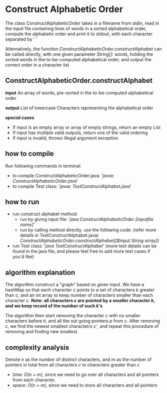 # Construct Alphabetic Order
The class ConstructAlphabeticOrder takes in a filename from stdin, 
read in the input file containing lines of words in a sorted alphabetical order,
compute the alphabetic order and print it to stdout, with each character separated by ' '

Alternatively, the function *ConstructAlphabeticOrder.constructAlphabet* can be called directly, 
with one given parameter *String[]: words*, holding the sorted words in the to-be-computed alphabetical order,
and output the correct order in a character list

## ConstructAlphabeticOrder.constructAlphabet
**input**
An array of words, pre-sorted in the to-be-computed alphabetical order

**output**
List of lowercase Characters representing the alphabetical order

**special cases**
 - If input is an empty array or array of empty strings, return an empty List
 - If input has multiple valid outputs, return one of the valid ordering
 - If input is invalid, throws illegal argument exception

## how to compile
Run following commands in terminal:
 - to compile ConstructAlphabeticOrder.java: '*javac ConstructAlphabeticOrder.java*'
 - to compile Test class: '*javac TestConstructAlphabet.java*'

## how to run
 - run construct alphabet method:
   - run by giving input file: '*java ConstructAlphabeticOrder [inputfile name]*'
   - run by calling method directly, use the following code: (refer more details in TestConstructAlphabet.java)
        *ConstructAlphabeticOrder.constructAlphabet([$input String array])*
 - run Test class: '*java TestConstructAlphabet*' (more test details can be found in the java file, and please feel free to add more test cases if you'd like)

## algorithm explanation
The algorithm construct a "graph" based on given input. We have a hashMap so that each character *c* points to a set of characters *k* greater than *c*, and 
an int array to keep number of characters smaller than each character *c*.
**Note: all characters *c* are pointed by a smaller character *k*, and we keep record of the number of such *k*'s**

The algorithm then start removing the character *c* with no smaller characters before it, and all the out going pointers *p* from *c*. After removing *c*, we
find the newest smallest character/s *c'*, and repeat this procedure of removing and finding new smallest.

## complexity analysis
Denote *n* as the number of distinct characters, and *m* as the number of pointers in total from all characters *c* to characters greater than *c*
 - time: *O(n + m)*, since we need to go over all characters and all pointers from each character.
 - space: *O(n + m)*, since we need to store all characters and all pointers


   

